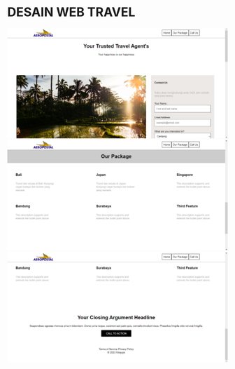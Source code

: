 # DESAIN WEB TRAVEL

![image](/assets/Screenshot1.png "SS1")
![image](/assets/Screenshot2.png "SS2")
![image](/assets/Screenshot3.png "SS3")

